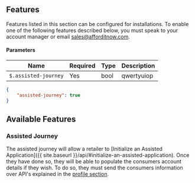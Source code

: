## Features

Features listed in this section can be configured for installations. To enable
one of the following features described below, you must speak to your account manager
or email [sales@afforditnow.com](mailto:sales@afforditnow.com).

#### Parameters

Name | Required | Type | Description
--- | --- | --- | ---
`$.assisted-journey` | Yes | bool | qwertyuiop

```json
{
    "assisted-journey": true
}
```

## Available Features

### Assisted Journey

The assisted journey will allow a retailer to [Initialize an Assisted Application]({{ site.baseurl }}/api/#initialize-an-assisted-application). Once they have done so, they will be able to populate the consumers account details if they wish. To do so, they must send the consumers information over API's explained in the [profile section](#abcdefghijklmnopqrstuvwxyz).
